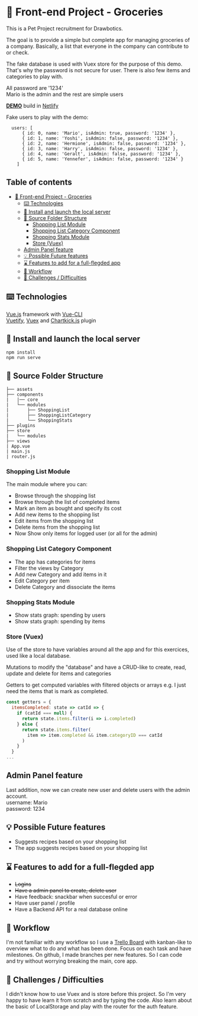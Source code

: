 # 🍉 Front-end Project - Groceries

This is a Pet Project recruitment for Drawbotics. 

The goal is to provide a simple but complete app for managing groceries of a company. Basically, a list that everyone in the company can contribute to or check.  

The fake database is used with Vuex store for the purpose of this demo. That's why the password is not secure for user.
There is also few items and categories to play with.

All password are '1234'  
Mario is the admin and the rest are simple users

[**DEMO**](https://quirky-saha-ab0f86.netlify.com/#/) build in [Netlify](https://www.netlify.com/) 

Fake users to play with the demo:
```
  users: [
      { id: 0, name: 'Mario', isAdmin: true, password: '1234' },
      { id: 1, name: 'Yoshi', isAdmin: false, password: '1234' },
      { id: 2, name: 'Hermione', isAdmin: false, password: '1234' },
      { id: 3, name: 'Harry', isAdmin: false, password: '1234' },
      { id: 4, name: 'Geralt', isAdmin: false, password: '1234' },
      { id: 5, name: 'Yennefer', isAdmin: false, password: '1234' }
    ]
```


## Table of contents  <!-- omit in toc -->
- [🍉 Front-end Project - Groceries](#-Front-end-Project---Groceries)
  - [⌨️ Technologies](#️-Technologies)
  - [🚀 Install and launch the local server](#-Install-and-launch-the-local-server)
  - [📁 Source Folder Structure](#-Source-Folder-Structure)
    - [Shopping List Module](#Shopping-List-Module)
    - [Shopping List Category Component](#Shopping-List-Category-Component)
    - [Shopping Stats Module](#Shopping-Stats-Module)
    - [Store (Vuex)](#Store-Vuex)
  - [Admin Panel feature](#Admin-Panel-feature)
  - [💡 Possible Future features](#-Possible-Future-features)
  - [⌛ Features to add for a full-flegded app](#-Features-to-add-for-a-full-flegded-app)
  - [🌊 Workflow](#-Workflow)
  - [🎯 Challenges / Difficulties](#-Challenges--Difficulties)

## ⌨️ Technologies
[Vue.js](https://vuejs.org/) framework with [Vue-CLI](https://cli.vuejs.org/)  
[Vuetify](https://vuetifyjs.com/en/), [Vuex](https://vuex.vuejs.org/) and [Chartkick.js](https://chartkick.com/vue) plugin

## 🚀 Install and launch the local server 
```
npm install
npm run serve
```

## 📁 Source Folder Structure
```
├── assets
├── components
|   |── core
|   └── modules
|       ├── ShoppingList          
|       ├── ShoppingListCategory  
|       └── ShoppingStats         
├── plugins
├── store
|   └── modules                   
├── views
| App.vue
| main.js
| router.js
```

### Shopping List Module
The main module where you can:
- Browse through the shopping list
- Browse through the list of completed items
- Mark an item as bought and specify its cost
- Add new items to the shopping list
- Edit items from the shopping list
- Delete items from the shopping list
- Now Show only items for logged user (or all for the admin)

### Shopping List Category Component
- The app has categories for items
- Filter the views by Category
- Add new Category and add items in it
- Edit Category per item
- Delete Category and dissociate the items
  
### Shopping Stats Module
- Show stats graph: spending by users
- Show stats graph: spending by items

### Store (Vuex)
Use of the store to have variables around all the app and for this exercices, used like a local database.

Mutations to modify the "database" and have a CRUD-like to create, read, update and delete for items and categories

Getters to get computed variables with filtered objects or arrays
e.g. I just need the items that is mark as completed.

```javascript
const getters = {
  itemsCompleted: state => catId => {
    if (catId === null) {
      return state.items.filter(i => i.completed)
    } else {
      return state.items.filter(
        item => item.completed && item.categoryID === catId
      )
    }
  }
...
```
## Admin Panel feature
Last addition, now we can create new user and delete users with the admin account.  
username: Mario  
password: 1234

## 💡 Possible Future features
- Suggests recipes based on your shopping list 
- The app suggests recipes based on your shopping list

## ⌛ Features to add for a full-flegded app
- ~~Logins~~
- ~~Have a admin panel to create, delete user~~
- Have feedback: snackbar when succesful or error
- Have user panel / profile
- Have a Backend API for a real database online

## 🌊 Workflow
I'm not familiar with any workflow  so I use a
[Trello Board](https://trello.com/invite/b/T4loXLrl/5cc897cba3d5cedeb8cabcc18c385310/drawbotics-pet-project-groceries)
with kanban-like to overview what to do and what has been done.
Focus on each task and have milestones.
On github, I made branches per new features. So I can code and try without worrying breaking the main, core app.

## 🎯 Challenges / Difficulties
I didn't know how to use Vuex and is store before this project. So I'm very happy to have learn it from scratch and by typing the code.
Also learn about the basic of LocalStorage and play with the router for the auth feature.

